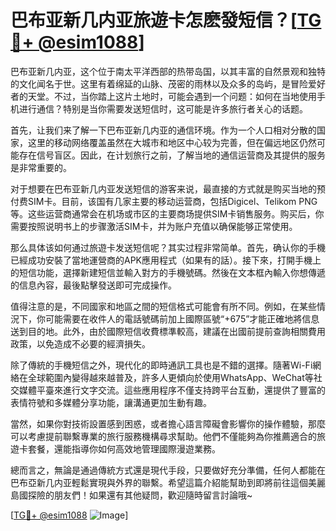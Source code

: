 # 巴布亚新几内亚旅遊卡怎麽發短信？[[TG💪+ @esim1088](https://t.me/s/esim1088)]

巴布亚新几内亚，这个位于南太平洋西部的热带岛国，以其丰富的自然景观和独特的文化闻名于世。这里有着绵延的山脉、茂密的雨林以及众多的岛屿，是冒险爱好者的天堂。不过，当你踏上这片土地时，可能会遇到一个问题：如何在当地使用手机进行通信？特别是当你需要发送短信时，这可能是许多旅行者关心的话题。

首先，让我们来了解一下巴布亚新几内亚的通信环境。作为一个人口相对分散的国家，这里的移动网络覆盖虽然在大城市和地区中心较为完善，但在偏远地区仍然可能存在信号盲区。因此，在计划旅行之前，了解当地的通信运营商及其提供的服务是非常重要的。

对于想要在巴布亚新几内亚发送短信的游客来说，最直接的方式就是购买当地的预付费SIM卡。目前，该国有几家主要的移动运营商，包括Digicel、Telikom PNG等。这些运营商通常会在机场或市区的主要商场提供SIM卡销售服务。购买后，你需要按照说明书上的步骤激活SIM卡，并为账户充值以确保能够正常使用。

那么具体该如何通过旅遊卡发送短信呢？其实过程非常简单。首先，确认你的手機已經成功安裝了當地運營商的APK應用程式（如果有的話）。接下來，打開手機上的短信功能，選擇新建短信並輸入對方的手機號碼。然後在文本框內輸入你想傳遞的信息內容，最後點擊發送即可完成操作。

值得注意的是，不同國家和地區之間的短信格式可能會有所不同。例如，在某些情況下，你可能需要在收件人的電話號碼前加上國際區號“+675”才能正確地將信息送到目的地。此外，由於國際短信收費標準較高，建議在出國前提前查詢相關費用政策，以免造成不必要的經濟損失。

除了傳統的手機短信之外，現代化的即時通訊工具也是不錯的選擇。隨著Wi-Fi網絡在全球範圍內變得越來越普及，許多人更傾向於使用WhatsApp、WeChat等社交媒體平臺來進行文字交流。這些應用程序不僅支持跨平台互動，還提供了豐富的表情符號和多媒體分享功能，讓溝通更加生動有趣。

當然，如果你對技術設置感到困惑，或者擔心語言障礙會影響你的操作體驗，那麼可以考慮提前聯繫專業的旅行服務機構尋求幫助。他們不僅能夠為你推薦適合的旅遊卡套餐，還能指導你如何高效地管理國際漫遊業務。

總而言之，無論是通過傳統方式還是現代手段，只要做好充分準備，任何人都能在巴布亞新几内亚輕鬆實現與外界的聯繫。希望這篇介紹能幫助到即將前往這個美麗島國探險的朋友們！如果還有其他疑問，歡迎隨時留言討論哦~

[[TG💪+ @esim1088](https://t.me/s/esim1088) ![Image](https://i.postimg.cc/4NQfJmqS/Snipaste-2025-05-13-00-14-12.png)]